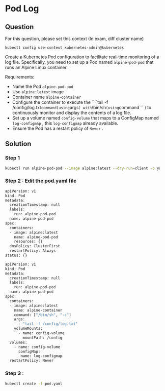 # Pod Log

## Question
For this question, please set this context (In exam, diff cluster name)

```kubectl config use-context kubernetes-admin@kubernetes```

Create a Kubernetes Pod configuration to facilitate real-time monitoring of a log file. Specifically, you need to set up a Pod named ```alpine-pod-pod``` that runs an Alpine Linux container.

Requirements:

-   Name the Pod ```alpine-pod-pod```
-   Use ```alpine:latest``` image
-   Container name ```alpine-container```
-   Configure the container to execute the ````tail -f /config/log.txt``` command(using ```args``` ) with ```/bin/sh``` (using ```command``` ) to continuously monitor and display the contents of a log file.
-   Set up a volume named ```config-volume``` that maps to a ConfigMap named ```log-configmap``` , this ```log-configmap``` already available.
-   Ensure the Pod has a restart policy of ```Never``` .


## Solution
### Step 1
```bash
kubectl run alpine-pod-pod --image alpine:latest --dry-run=client -o yaml > pod.yaml
```

### Step 2 : Edit the pod.yaml file
```bash
apiVersion: v1
kind: Pod
metadata:
  creationTimestamp: null
  labels:
    run: alpine-pod-pod
  name: alpine-pod-pod
spec:
  containers:
  - image: alpine:latest
    name: alpine-pod-pod
    resources: {}
  dnsPolicy: ClusterFirst
  restartPolicy: Always
status: {}
```

```bash
apiVersion: v1
kind: Pod
metadata:
  creationTimestamp: null
  labels:
    run: alpine-pod-pod
  name: alpine-pod-pod
spec:
  containers:
  - image: alpine:latest
    name: alpine-container
    command: ["/bin/sh", "-c"]
    args:
      - "tail -f /config/log.txt"
    volumeMounts:
      - name: config-volume
        mountPath: /config
  volumes:
    - name: config-volume
      configMap:
       name: log-configmap
  restartPolicy: Never
```

### Step 3 : 
```bash
kubectl create -f pod.yaml
```